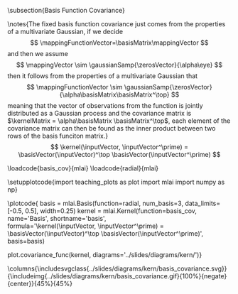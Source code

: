 \subsection{Basis Function Covariance}

\notes{The fixed basis function covariance just comes from the properties of a multivariate Gaussian, if we decide 
$$
\mappingFunctionVector=\basisMatrix\mappingVector
$$
and then we assume
$$
\mappingVector \sim \gaussianSamp{\zerosVector}{\alpha\eye}
$$
then it follows from the properties of a multivariate Gaussian that
$$
\mappingFunctionVector \sim \gaussianSamp{\zerosVector}{\alpha\basisMatrix\basisMatrix^\top}
$$
meaning that the vector of observations from the function is jointly distributed as a Gaussian process and the covariance matrix is $\kernelMatrix = \alpha\basisMatrix \basisMatrix^\top$, each element of the covariance matrix can then be found as the inner product between two rows of the basis funciton matrix.}
$$
\kernel(\inputVector, \inputVector^\prime) = \basisVector(\inputVector)^\top \basisVector(\inputVector^\prime)
$$


\loadcode{basis_cov}{mlai}
\loadcode{radial}{mlai}

\setupplotcode{import teaching_plots as plot
import mlai
import numpy as np}

\plotcode{
basis = mlai.Basis(function=radial, 
                   num_basis=3,
	               data_limits=[-0.5, 0.5], 
                   width=0.25)
kernel = mlai.Kernel(function=basis_cov,
                     name='Basis',
                     shortname='basis',					 
                     formula='\kernel(\inputVector, \inputVector^\prime) = \basisVector(\inputVector)^\top \basisVector(\inputVector^\prime)',
					 basis=basis)
					 
plot.covariance_func(kernel, diagrams='../slides/diagrams/kern/')}




\columns{\includesvgclass{../slides/diagrams/kern/basis_covariance.svg}}{\includeimg{../slides/diagrams/kern/basis_covariance.gif}{100%}{negate}{center}}{45%}{45%}
